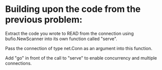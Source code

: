 # Building upon the code from the previous problem:

Extract the code you wrote to READ from the connection using bufio.NewScanner into its own function called "serve".

Pass the connection of type net.Conn as an argument into this function.

Add "go" in front of the call to "serve" to enable concurrency and multiple connections.
